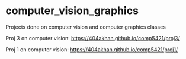 # computer_vision_graphics
Projects done on computer vision and computer graphics classes

Proj 3 on computer vision:
https://404akhan.github.io/comp5421/proj3/

Proj 1 on computer vision:
https://404akhan.github.io/comp5421/proj1/
